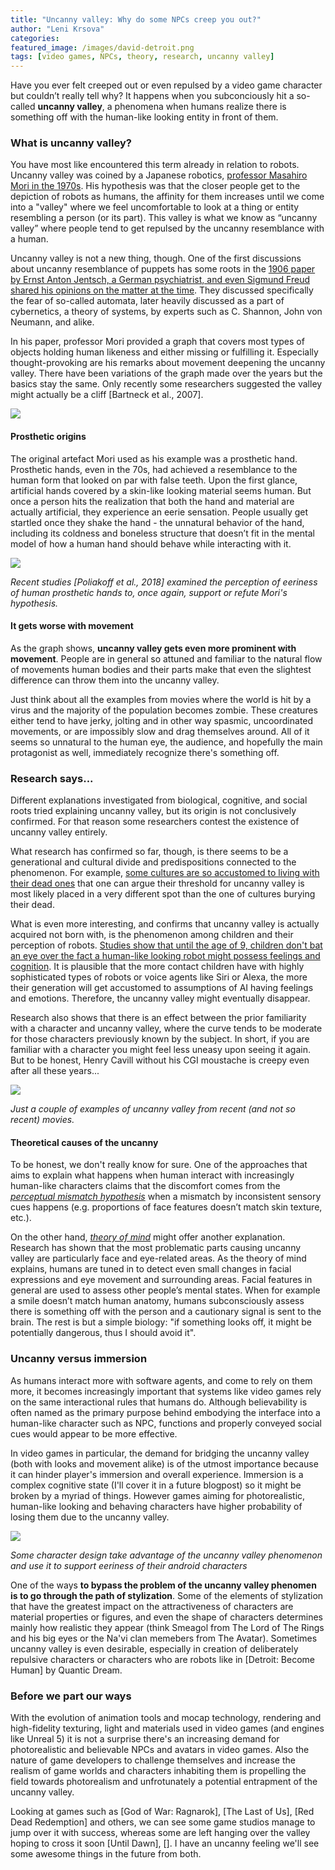 ```yaml
---
title: "Uncanny valley: Why do some NPCs creep you out?"
author: "Leni Krsova"
categories: 
featured_image: /images/david-detroit.png
tags: [video games, NPCs, theory, research, uncanny valley]
---
```


Have you ever felt creeped out or even repulsed by a video game character but couldn’t really tell why? It happens when you subconciously hit a so-called **uncanny valley**, a phenomena when humans realize there is something off with the human-like looking entity in front of them.

### What is uncanny valley?
You have most like encountered this term already in relation to robots. Uncanny valley was coined by a Japanese robotics, [professor Masahiro Mori in the 1970s](https://ieeexplore.ieee.org/stamp/stamp.jsp?arnumber=6213238). His hypothesis was that the closer people get to the depiction of robots as humans, the affinity for them increases until we come into a "valley" where we feel uncomfortable to look at a thing or entity resembling a person (or its part). This valley is what we know as “uncanny valley” where people tend to get repulsed by the uncanny resemblance with a human.

Uncanny valley is not a new thing, though. One of the first discussions about uncanny resemblance of puppets has some roots in the [1906 paper by Ernst Anton Jentsch, a German psychiatrist, and even Sigmund Freud shared his opinions on the matter at the time](https://www.routledgehandbooks.com/doi/10.4324/9781315850115.ch3). They discussed specifically the fear of so-called automata, later heavily discussed as a part of cybernetics, a theory of systems, by experts such as C. Shannon, John von Neumann, and alike.

In his paper, professor Mori provided a graph that covers most types of objects holding human likeness and either missing or fulfilling it. Especially thought-provoking are his remarks about movement deepening the uncanny valley. There have been variations of the graph made over the years but the basics stay the same. Only recently some researchers suggested the valley might actually be a cliff [Bartneck et al., 2007].

![](/images/mori-uncanny.png)

#### Prosthetic origins
The original artefact Mori used as his example was a prosthetic hand. Prosthetic hands, even in the 70s, had achieved a resemblance to the human form that looked on par with false teeth. Upon the first glance, artificial hands covered by a skin-like looking material seems human. But once a person hits the realization that both the hand and material are actually artificial, they experience an eerie sensation. People usually get startled once they shake the hand - the unnatural behavior of the hand, including its coldness and boneless structure that doesn’t fit in the mental model of how a human hand should behave while interacting with it.

![](/images/figurepaperpoliakoff.png)

*Recent studies [Poliakoff et al., 2018] examined the perception of eeriness of human prosthetic hands to, once again, support or refute Mori's hypothesis.*

#### It gets worse with movement
As the graph shows, **uncanny valley gets even more prominent with movement**. People are in general so attuned and familiar to the natural flow of movements human bodies and their parts make that even the slightest difference can throw them into the uncanny valley.

Just think about all the examples from movies where the world is hit by a virus and the majority of the population becomes zombie. These creatures either tend to have jerky, jolting and in other way spasmic, uncoordinated movements, or are impossibly slow and drag themselves around. All of it seems so unnatural to the human eye, the audience, and hopefully the main protagonist as well, immediately recognize there's something off.

### Research says...
Different explanations investigated from biological, cognitive, and social roots tried explaining uncanny valley, but its origin is not conclusively confirmed. For that reason some researchers contest the existence of uncanny valley entirely.

What research has confirmed so far, though, is there seems to be a generational and cultural divide and predispositions connected to the phenomenon. For example, [some cultures are so accustomed to living with their dead ones](https://www.escape.com.au/destinations/asia/the-tribe-that-keeps-their-dead-relatives-at-home/image-gallery/6b4fc89987417563bd9f9f128131ec28?galleryimage=2) that one can argue their threshold for uncanny valley is most likely placed in a very different spot than the one of cultures burying their dead.

What is even more interesting, and confirms that uncanny valley is actually acquired not born with, is the phenomenon among children and their perception of robots. [Studies show that until the age of 9, children don't bat an eye over the fact a human-like looking robot might possess feelings and cognition](https://www.wsj.com/articles/a-generational-divide-in-the-uncanny-valley-11547138712). It is plausible that the more contact children have with highly sophisticated types of robots or voice agents like Siri or Alexa, the more their generation will get accustomed to assumptions of AI having feelings and emotions. Therefore, the uncanny valley might eventually disappear.

Research also shows that there is an effect between the prior familiarity with a character and uncanny valley, where the curve tends to be moderate for those characters previously known by the subject. In short, if you are familiar with a character you might feel less uneasy upon seeing it again. But to be honest, Henry Cavill without his CGI moustache is creepy even after all these years...

![](/images/uncannyexamples.png)

*Just a couple of examples of uncanny valley from recent (and not so recent) movies.*

#### Theoretical causes of the uncanny
To be honest, we don't really know for sure. One of the approaches that aims to explain what happens when human interact with increasingly human-like characters claims that the discomfort comes from the [*perceptual mismatch hypothesis*](https://www.frontiersin.org/articles/10.3389/fpsyg.2015.00390/full) when a mismatch by inconsistent sensory cues happens (e.g. proportions of face features doesn’t match skin texture, etc.).

On the other hand, [*theory of mind*](https://www.verywellmind.com/theory-of-mind-4176826) might offer another explanation. Research has shown that the most problematic parts causing uncanny valley are particularly face and eye-related areas. As the theory of mind explains, humans are tuned in to detect even small changes in facial expressions and eye movement and surrounding areas. Facial features in general are used to assess other people’s mental states. When for example a smile doesn’t match human anatomy, humans subconsciously assess there is something off with the person and a cautionary signal is sent to the brain. The rest is but a simple biology: "if something looks off, it might be potentially dangerous, thus I should avoid it".

### Uncanny versus immersion
As humans interact more with software agents, and come to rely on them more, it becomes increasingly important that systems like video games rely on the same interactional rules that humans do. Although believability is often named as the primary purpose behind embodying the interface into a human-like character such as NPC, functions and properly conveyed social cues would appear to be more effective.

In video games in particular, the demand for bridging the uncanny valley (both with looks and movement alike) is of the utmost importance because it can hinder player's immersion and overall experience. Immersion is a complex cognitive state (I'll cover it in a future blogpost) so it might be broken by a myriad of things. However games aiming for photorealistic, human-like looking and behaving characters have higher probability of losing them due to the uncanny valley.


![](/images/markusdroid.jpg)

*Some character design take advantage of the uncanny valley phenomenon and use it to support eeriness of their android characters*

One of the ways **to bypass the problem of the uncanny valley phenomen is to go through the path of stylization**. Some of the elements of stylization that have the greatest impact on the attractiveness of characters are material properties or figures, and even the shape of characters determines mainly how realistic they appear (think Smeagol from The Lord of The Rings and his big eyes or the Na'vi clan memebers from The Avatar). Sometimes uncanny valley is even desirable, especially in creation of deliberately repulsive characters or characters who are robots like in [Detroit: Become Human] by Quantic Dream. 

### Before we part our ways
With the evolution of animation tools and mocap technology, rendering and high-fidelity texturing, light and materials used in video games (and engines like Unreal 5) it is not a surprise there's an increasing demand for photorealistic and believable NPCs and avatars in video games. Also the nature of game developers to challenge themselves and increase the realism of game worlds and characters inhabiting them is propelling the field towards photorealism and unfrotunately a potential entrapment of the uncanny valley.

Looking at games such as [God of War: Ragnarok], [The Last of Us], [Red Dead Redemption] and others, we can see some game studios manage to jump over it with success, whereas some are left hanging over the valley hoping to cross it soon [Until Dawn], []. I have an uncanny feeling we'll see some awesome things in the future from both.
